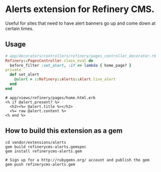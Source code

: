 # Alerts extension for Refinery CMS.

Useful for sites that need to have alert banners go up and come down
at certain times.

## Usage

```ruby
# app/decorators/controllers/refinery/pages_controller_decorator.rb
Refinery::PagesController.class_eval do
  before_filter :set_alert, :if => lambda { home_page? }
private
  def set_alert
    @alert = ::Refinery::Alerts::Alert.live_alert
  end
end
```

```erb
# app/views/refinery/pages/home.html.erb
<% if @alert.present? %>
  <h2><%= @alert.title %></h2>
  <%= raw @alert.content %>
<% end %>
```

## How to build this extension as a gem

    cd vendor/extensions/alerts
    gem build refinerycms-alerts.gemspec
    gem install refinerycms-alerts.gem

    # Sign up for a http://rubygems.org/ account and publish the gem
    gem push refinerycms-alerts.gem
